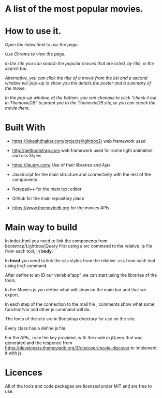
# A list of the most popular movies.

# How to use it.

*Open the index.html to use the page.*

*Use Chrome to view the page.*

*In the site you can search the popular movies that are listed, by title, in the search bar.*

*Alternative, you can click the title of a movie from the list and a second window will pop-up to show you the details,the poster and a summary of the movie.*

*In the pop-up window, at the bottom, you can chooose to click "check it out in ThemovieDB" to promt you to the ThemovieDB site,so you can check the movie there.*


# Built With 

- https://lokeshdhakar.com/projects/lightbox2/  web framework used

- http://getbootstrap.com web framework used for some light animation and css Styles

- https://jquery.com/ Use of their libraries and Ajax

- JavaScript for the main structure and connectivity with the rest of the components

- Notepad++ for the main text editor

- Github for the main repository place

- https://www.themoviedb.org for the movies APIs 

# Main way to build


In index.html you need to link the components from bootstrap/Lightbox/jQuery first using a *src* command to the relative .js file from each tool, in **body**.

In **head** you need to link the css styles from the relative .css from each tool using *href* command.
  
After define to an ID our variable"app" we can start using the libraries of the tools.

In the Movies.js you define what will show on the main bar and that we export.

In each step of the connection to the mail file , comments show what some function/var and other js command will do.

The fonts of the site are in Bootstrap directory for use on the site.

Every class has a define js file.

For the APIs, i use the key provided, with the code in jQuery that was generated and the responce from https://developers.themoviedb.org/3/discover/movie-discover to implement it with js.

# Licences


All of the tools and code packages are licensed under MIT and are free to use.
